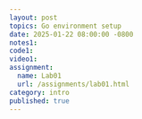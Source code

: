 ```yaml
---
layout: post
topics: Go environment setup
date: 2025-01-22 08:00:00 -0800
notes1: 
code1: 
video1: 
assignment:
  name: Lab01
  url: /assignments/lab01.html
category: intro
published: true
---
```

